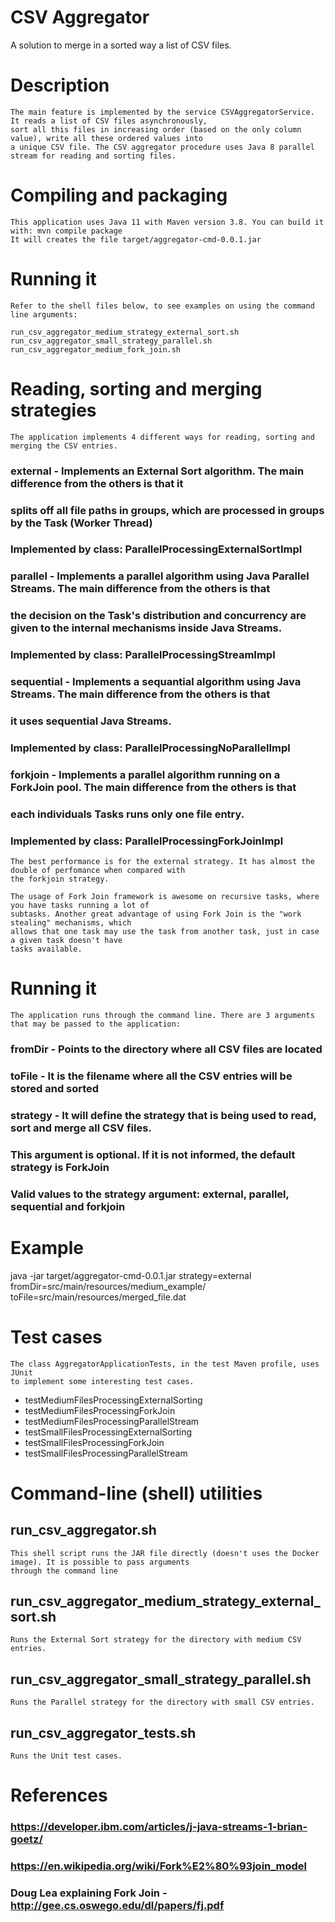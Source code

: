 # CSV Aggregator

A solution to merge in a sorted way a list of CSV files. 

# Description

    The main feature is implemented by the service CSVAggregatorService. It reads a list of CSV files asynchronously, 
    sort all this files in increasing order (based on the only column value), write all these ordered values into
    a unique CSV file. The CSV aggregator procedure uses Java 8 parallel stream for reading and sorting files.

# Compiling and packaging

    This application uses Java 11 with Maven version 3.8. You can build it with: mvn compile package
    It will creates the file target/aggregator-cmd-0.0.1.jar

# Running it

    Refer to the shell files below, to see examples on using the command line arguments:
    
    run_csv_aggregator_medium_strategy_external_sort.sh
    run_csv_aggregator_small_strategy_parallel.sh
    run_csv_aggregator_medium_fork_join.sh

# Reading, sorting and merging strategies
    
    The application implements 4 different ways for reading, sorting and merging the CSV entries.

### external - Implements an External Sort algorithm. The main difference from the others is that it
###           splits off all file paths in groups, which are processed in groups by the Task (Worker Thread)
###           Implemented by class: ParallelProcessingExternalSortImpl

### parallel - Implements a parallel algorithm using Java Parallel Streams. The main difference from the others is that
###           the decision on the Task's distribution and concurrency are given to the internal mechanisms inside Java Streams.
###           Implemented by class: ParallelProcessingStreamImpl

### sequential - Implements a sequantial algorithm using Java Streams. The main difference from the others is that
###           it uses sequential Java Streams.
###           Implemented by class: ParallelProcessingNoParallelImpl

### forkjoin - Implements a parallel algorithm running on a ForkJoin pool. The main difference from the others is that 
###           each individuals Tasks runs only one file entry. 
###           Implemented by class: ParallelProcessingForkJoinImpl
    
    The best performance is for the external strategy. It has almost the double of perfomance when compared with
    the forkjoin strategy.

    The usage of Fork Join framework is awesome on recursive tasks, where you have tasks running a lot of 
    subtasks. Another great advantage of using Fork Join is the "work stealing" mechanisms, which 
    allows that one task may use the task from another task, just in case a given task doesn't have
    tasks available.

# Running it

    The application runs through the command line. There are 3 arguments that may be passed to the application:

### fromDir  - Points to the directory where all CSV files are located
### toFile   - It is the filename where all the CSV entries will be stored and sorted
### strategy - It will define the strategy that is being used to read, sort and merge all CSV files. 
###            This argument is optional. If it is not informed, the default strategy is ForkJoin
###            Valid values to the strategy argument: external, parallel, sequential and forkjoin

# Example

java -jar target/aggregator-cmd-0.0.1.jar strategy=external fromDir=src/main/resources/medium_example/ toFile=src/main/resources/merged_file.dat

# Test cases

    The class AggregatorApplicationTests, in the test Maven profile, uses JUnit
    to implement some interesting test cases.

* testMediumFilesProcessingExternalSorting
* testMediumFilesProcessingForkJoin
* testMediumFilesProcessingParallelStream
* testSmallFilesProcessingExternalSorting
* testSmallFilesProcessingForkJoin
* testSmallFilesProcessingParallelStream

# Command-line (shell) utilities

## run_csv_aggregator.sh
    This shell script runs the JAR file directly (doesn't uses the Docker image). It is possible to pass arguments
    through the command line

## run_csv_aggregator_medium_strategy_external_sort.sh
    Runs the External Sort strategy for the directory with medium CSV entries.

## run_csv_aggregator_small_strategy_parallel.sh
    Runs the Parallel strategy for the directory with small CSV entries.

## run_csv_aggregator_tests.sh
    Runs the Unit test cases.


# References

### https://developer.ibm.com/articles/j-java-streams-1-brian-goetz/
### https://en.wikipedia.org/wiki/Fork%E2%80%93join_model
### Doug Lea explaining Fork Join - http://gee.cs.oswego.edu/dl/papers/fj.pdf